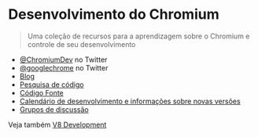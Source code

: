 # Desenvolvimento do Chromium

> Uma coleção de recursos para a aprendizagem sobre o Chromium e controle de seu desenvolvimento

- [@ChromiumDev](https://twitter.com/ChromiumDev) no Twitter
- [@googlechrome](https://twitter.com/googlechrome) no Twitter
- [Blog](https://blog.chromium.org)
- [Pesquisa de código](https://cs.chromium.org/)
- [Código Fonte](https://cs.chromium.org/chromium/src/)
- [Calendário de desenvolvimento e informações sobre novas versões](https://www.chromium.org/developers/calendar)
- [Grupos de discussão](http://www.chromium.org/developers/discussion-groups)

Veja também [V8 Development](v8-development.md)
